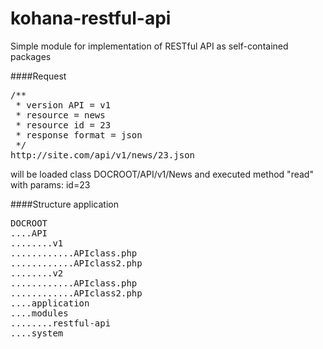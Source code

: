 kohana-restful-api
==================

Simple module for implementation of RESTful API as self-contained packages

####Request
<pre>
/**
 * version API = v1
 * resource = news
 * resource id = 23
 * response format = json
 */
http://site.com/api/v1/news/23.json
</pre>

will be loaded class DOCROOT/API/v1/News and executed method "read" with params: id=23

####Structure application
<pre>
DOCROOT
....API
........v1
............APIclass.php
............APIclass2.php
........v2
............APIclass.php
............APIclass2.php
....application
....modules
........restful-api
....system
</pre>
